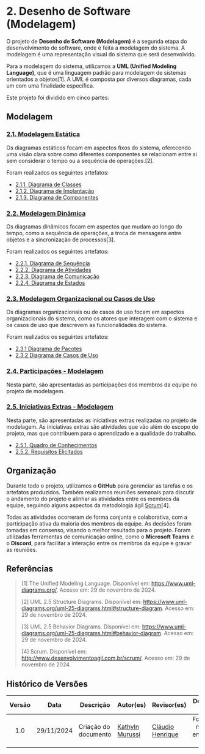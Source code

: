 # 2. Desenho de Software (Modelagem)

O projeto de **Desenho de Software (Modelagem)** é a segunda etapa do desenvolvimento de software, onde é feita a modelagem do sistema. A modelagem é uma representação visual do sistema que será desenvolvido.

Para a modelagem do sistema, utilizamos a **UML (Unified Modeling Language)**, que é uma linguagem padrão para modelagem de sistemas orientados a objetos[1]. A UML é composta por diversos diagramas, cada um com uma finalidade específica.

Este projeto foi dividido em cinco partes:

## Modelagem

### [2.1. Modelagem Estática](/Modelagem/2.1.ModelagemEstatica)
Os diagramas estáticos focam em aspectos fixos do sistema, oferecendo uma visão clara sobre como diferentes componentes se relacionam entre si sem considerar o tempo ou a sequência de operações.[2].

Foram realizados os seguintes artefatos:

- [2.1.1. Diagrama de Classes](/Modelagem/modelagem%20estatica/2.1.1.DiagramaDeClasses)
- [2.1.2. Diagrama de Implantação](Modelagem/modelagem%20estatica/2.1.2.diagrama-de-implantacao)
- [2.1.3. Diagrama de Componentes](Modelagem/modelagem%20estatica/2.1.3.DiagramaDeComponentes)

### [2.2. Modelagem Dinâmica](/Modelagem/2.2.ModelagemDinamica)
Os diagramas dinâmicos focam em aspectos que mudam ao longo do tempo, como a sequência de operações, a troca de mensagens entre objetos e a sincronização de processos[3].

Foram realizados os seguintes artefatos:

- [2.2.1. Diagrama de Sequência](Modelagem/modelagem%20dinamica/2.2.1Diagrama-de-sequencia)
- [2.2.2. Diagrama de Atividades](Modelagem/modelagem%20dinamica/2.2.2Diagrama-de-atividades)
- [2.2.3. Diagrama de Comunicação](Modelagem/modelagem%20dinamica/2.2.3.DiagramaDeComunicacao)
- [2.2.4. Diagrama de Estados](Modelagem/modelagem%20dinamica/2.2.4.DiagramaDeEstados)

### [2.3. Modelagem Organizacional ou Casos de Uso](/Modelagem/2.3.ModelagemOrganizacionalCasosDeUso)
Os diagramas organizacionais ou de casos de uso focam em aspectos organizacionais do sistema, como os atores que interagem com o sistema e os casos de uso que descrevem as funcionalidades do sistema.

Foram realizados os seguintes artefatos:

- [2.3.1 Diagrama de Pacotes](Modelagem/modelagem%20organizacional/2.3.1.DiagramadePacotes)
- [2.3.2 Diagrama de Casos de Uso](Modelagem/modelagem%20organizacional/2.3.2.Diagrama-de-casos-de-uso)

### [2.4. Participações - Modelagem](/Modelagem/2.4.ParticipacoesModelagem)
Nesta parte, são apresentadas as participações dos membros da equipe no projeto de modelagem.

### [2.5. Iniciativas Extras - Modelagem](/Modelagem/2.5.IniciativasExtras)
Nesta parte, são apresentadas as iniciativas extras realizadas no projeto de modelagem. As iniciativas extras são atividades que vão além do escopo do projeto, mas que contribuem para o aprendizado e a qualidade do trabalho.

- [2.5.1. Quadro de Conhecimentos](/Modelagem/2.5.1quadro-de-conhecimentos)
- [2.5.2. Requisitos Elicitados](/Modelagem/2.5.2.requisitos)

## Organização

Durante todo o projeto, utilizamos o **GitHub** para gerenciar as tarefas e os artefatos produzidos. Também realizamos reuniões semanais para discutir o andamento do projeto e alinhar as atividades entre os membros da equipe, seguindo alguns aspectos da metodologia ágil [Scrum](http://www.desenvolvimentoagil.com.br/scrum/)[4].

Todas as atividades ocorreram de forma conjunta e colaborativa, com a participação ativa da maioria dos membros da equipe. As decisões foram tomadas em consenso, visando o melhor resultado para o projeto. Foram utilizadas ferramentas de comunicação online, como o **Microsoft Teams** e o **Discord**, para facilitar a interação entre os membros da equipe e gravar as reuniões.

## Referências

> [1] The Unified Modeling Language. Disponível em: <https://www.uml-diagrams.org/>. Acesso em: 29 de novembro de 2024.
>
> [2] UML 2.5 Structure Diagrams. Disponível em: <https://www.uml-diagrams.org/uml-25-diagrams.html#structure-diagram>. Acesso em: 29 de novembro de 2024.
>
> [3] UML 2.5 Behavior Diagrams. Disponível em: <https://www.uml-diagrams.org/uml-25-diagrams.html#behavior-diagram>. Acesso em: 29 de novembro de 2024.
>
> [4] Scrum. Disponível em: <http://www.desenvolvimentoagil.com.br/scrum/>. Acesso em: 29 de novembro de 2024.

## Histórico de Versões

| Versão | Data | Descrição | Autor(es) | Revisor(es) | Detalhes da revisão |
| :----: | :--: | --------- | ----------- | ------ | :---: |
| 1.0  | 29/11/2024 | Criação do documento | [Kathyln Murussi][KathlynGH] |[Cláudio Henrique][ClaudioGH]  | Foi revisao e não foram encontrados erros. |

[AnaGH]: https://github.com/analufernanndess
[CainaGH]: https://github.com/freitasc
[ClaudioGH]: https://github.com/claudiohsc
[EliasGH]: https://github.com/EliasOliver21
[GuilhermeGH]: https://github.com/gmeister18
[IgorGH]: https://github.com/Igor-Thiago
[JoelGH]: https://github.com/JoelSRangel
[KathlynGH]: https://github.com/klmurussi
[PabloGH]: https://github.com/pabloheika
[PedroRGH]: https://github.com/pedro-rodiguero
[PedroPGH]: https://github.com/Pedrin0030
[SamuelGH]: https://github.com/samuelalvess
[TalesGH]: https://github.com/TalesRG
